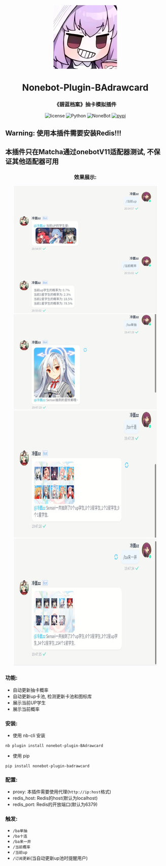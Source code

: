 <div align="center">

<img src="./images/icon.jpg" width="200" height="200" alt="Icon">

# Nonebot-Plugin-BAdrawcard  
### 《碧蓝档案》抽卡模拟插件

</div>

<p align="center">
  <img src="https://img.shields.io/github/license/lengmianzz/nonebot-plugin-BAdrawcard" alt="license">
  <img src="https://img.shields.io/badge/python-3.8+-blue.svg" alt="Python">
  <img src="https://img.shields.io/badge/nonebot-2.0.0+-red.svg" alt="NoneBot">
  <a href="https://pypi.python.org/pypi/nonebot-plugin-badrawcard">
    <img src="https://img.shields.io/pypi/v/nonebot-plugin-badrawcard.svg" alt="pypi">
  </a>
</p>


## **Warning**: 使用本插件需要安装Redis!!!  
## 本插件只在Matcha通过onebotV11适配器测试, 不保证其他适配器可用  



<div align="center">

### 效果展示:
<img src="./images/info.jpg" width="450" height="400">

<img src="./images/drawcard1.jpg" width="450" height="300" >
<img src="./images/drawcard2.jpg" width="450" height="400" >
<img src="./images/drawcard3.jpg" width="450" height="400" >

</div>


### 功能:
 - 自动更新抽卡概率
 - 自动更新up卡池, 检测更新卡池和图标库
 - 展示当前UP学生
 - 展示当前概率


### 安装:
 - 使用 nb-cli 安装  
```
nb plugin install nonebot-plugin-BAdrawcard
```

 - 使用 pip
```
pip install nonebot-plugin-badrawcard
```

### 配置:
 - proxy: 本插件需要使用代理(`http://ip:host`格式)
 - redis_host: Redis的host(默认为localhost)
 - redis_port: Redis的开放端口(默认为6379)  


### 触发:
 - `/ba单抽`
 - `/ba十连`
 - `/ba来一井`
 - `/当前概率`
 - `/当前up`
 - `/订阅更新`(当自动更新up池时提醒用户)
